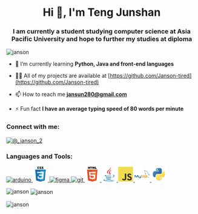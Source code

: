 <h1 align="center">Hi 👋, I'm Teng Junshan</h1>
<h3 align="center">I am currently a student studying computer science at Asia Pacific University and hope to further my studies at diploma</h3>

<p align="left"> <img src="https://komarev.com/ghpvc/?username=janson&label=Profile%20views&color=0e75b6&style=flat" alt="janson" /> </p>

- 🌱 I’m currently learning **Python, Java and front-end languages**

- 👨‍💻 All of my projects are available at [https://github.com/Janson-tired](https://github.com/Janson-tired)

- 📫 How to reach me **jansun280@gmail.com**

- ⚡ Fun fact **I have an average typing speed of 80 words per minute**

<h3 align="left">Connect with me:</h3>
<p align="left">
<a href="https://twitter.com/@_janson_2" target="blank"><img align="center" src="https://raw.githubusercontent.com/rahuldkjain/github-profile-readme-generator/master/src/images/icons/Social/twitter.svg" alt="@_janson_2" height="30" width="40" /></a>
</p>

<h3 align="left">Languages and Tools:</h3>
<p align="left"> <a href="https://www.arduino.cc/" target="_blank" rel="noreferrer"> <img src="https://cdn.worldvectorlogo.com/logos/arduino-1.svg" alt="arduino" width="40" height="40"/> </a> <a href="https://www.w3schools.com/css/" target="_blank" rel="noreferrer"> <img src="https://raw.githubusercontent.com/devicons/devicon/master/icons/css3/css3-original-wordmark.svg" alt="css3" width="40" height="40"/> </a> <a href="https://www.figma.com/" target="_blank" rel="noreferrer"> <img src="https://www.vectorlogo.zone/logos/figma/figma-icon.svg" alt="figma" width="40" height="40"/> </a> <a href="https://git-scm.com/" target="_blank" rel="noreferrer"> <img src="https://www.vectorlogo.zone/logos/git-scm/git-scm-icon.svg" alt="git" width="40" height="40"/> </a> <a href="https://www.w3.org/html/" target="_blank" rel="noreferrer"> <img src="https://raw.githubusercontent.com/devicons/devicon/master/icons/html5/html5-original-wordmark.svg" alt="html5" width="40" height="40"/> </a> <a href="https://www.java.com" target="_blank" rel="noreferrer"> <img src="https://raw.githubusercontent.com/devicons/devicon/master/icons/java/java-original.svg" alt="java" width="40" height="40"/> </a> <a href="https://developer.mozilla.org/en-US/docs/Web/JavaScript" target="_blank" rel="noreferrer"> <img src="https://raw.githubusercontent.com/devicons/devicon/master/icons/javascript/javascript-original.svg" alt="javascript" width="40" height="40"/> </a> <a href="https://www.mysql.com/" target="_blank" rel="noreferrer"> <img src="https://raw.githubusercontent.com/devicons/devicon/master/icons/mysql/mysql-original-wordmark.svg" alt="mysql" width="40" height="40"/> </a> <a href="https://www.python.org" target="_blank" rel="noreferrer"> <img src="https://raw.githubusercontent.com/devicons/devicon/master/icons/python/python-original.svg" alt="python" width="40" height="40"/> </a> </p>

<p><img align="left" src="https://github-readme-stats.vercel.app/api/top-langs?username=janson&show_icons=true&locale=en&layout=compact" alt="janson" /></p>

<p>&nbsp;<img align="center" src="https://github-readme-stats.vercel.app/api?username=janson&show_icons=true&locale=en" alt="janson" /></p>

<p><img align="center" src="https://github-readme-streak-stats.herokuapp.com/?user=janson&" alt="janson" /></p>
